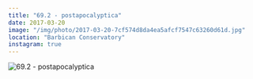 ```yaml
---
title: "69.2 - postapocalyptica"
date: 2017-03-20
image: "/img/photo/2017-03-20-7cf574d8da4ea5afcf7547c63260d61d.jpg"
location: "Barbican Conservatory"
instagram: true
---
```


![69.2 - postapocalyptica](/img/photo/2017-03-20-7cf574d8da4ea5afcf7547c63260d61d.jpg)
